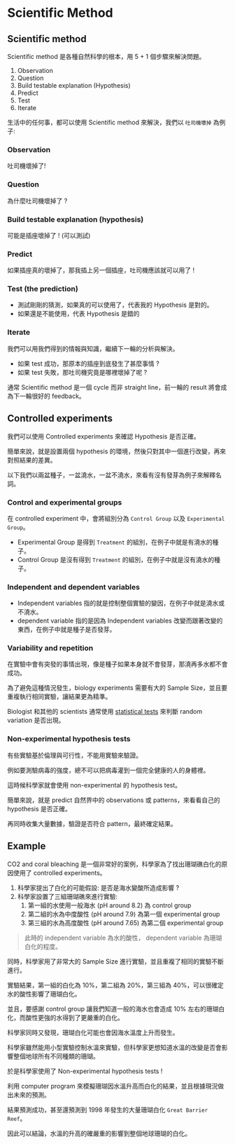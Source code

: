 # Scientific Method

## Scientific method

Scientific method 是各種自然科學的根本，用 5 + 1 個步驟來解決問題。

1. Observation
2. Question
3. Build testable explanation \(Hypothesis\)
4. Predict
5. Test
6. Iterate

生活中的任何事，都可以使用 Scientific method 來解決，我們以 `吐司機壞掉` 為例子:

### Observation

吐司機壞掉了!

### Question

為什麼吐司機壞掉了 ?

### Build testable explanation \(hypothesis\)

可能是插座壞掉了 ! \(可以測試\)

### Predict

如果插座真的壞掉了，那我插上另一個插座，吐司機應該就可以用了 !

### Test \(the prediction\)

* 測試剛剛的猜測，如果真的可以使用了，代表我的 Hypothesis 是對的。
* 如果還是不能使用，代表 Hypothesis 是錯的

### Iterate

我們可以用我們得到的情報與知識，繼續下一輪的分析與解決。

* 如果 test 成功，那原本的插座到底發生了甚麼事情 ?
* 如果 test 失敗，那吐司機究竟是哪裡壞掉了呢 ?

通常 Scientific method 是一個 cycle 而非 straight line，前一輪的 result 將會成為下一輪很好的 feedback。

## Controlled experiments

我們可以使用 Controlled experiments 來確認 Hypothesis 是否正確。

簡單來說，就是設置兩個 hypothesis 的環境，然後只對其中一個進行改變，再來對照結果的差異。

以下我們以兩盆種子，一盆澆水，一盆不澆水，來看有沒有發芽為例子來解釋名詞。

### Control and experimental groups

在 controlled experiment 中，會將組別分為 `Control Group` 以及 `Experimental Group`。

* Experimental Group 是得到 `Treatment` 的組別，在例子中就是有澆水的種子。
* Control Group 是沒有得到 `Treatment` 的組別，在例子中就是沒有澆水的種子。

### Independent and dependent variables

* Independent variables 指的就是控制整個實驗的變因，在例子中就是澆水或不澆水。
* dependent variable 指的是因為 Independent variables 改變而跟著改變的東西，在例子中就是種子是否發芽。

### Variability and repetition

在實驗中會有突發的事情出現，像是種子如果本身就不會發芽，那澆再多水都不會成功。

為了避免這種情況發生，biology experiments 需要有大的 Sample Size，並且要重複執行相同實驗，讓結果更為精準。

Biologist 和其他的 scientists 通常使用 [statistical tests](https://www.khanacademy.org/math/probability/statistical-studies/hypothesis-test/v/simple-hypothesis-testing) 來判斷 random variation 是否出現。

### Non-experimental hypothesis tests

有些實驗基於倫理與可行性，不能用實驗來驗證。

例如要測驗病毒的強度，總不可以把病毒灌到一個完全健康的人的身體裡。

這時候科學家就會使用 non-experimental 的 hypothesis test。

簡單來說，就是 predict 自然界中的 observations 或 patterns，來看看自己的 hypothesis 是否正確。

再同時收集大量數據，驗證是否符合 pattern，最終確定結果。

## Example

CO2 and coral bleaching 是一個非常好的案例，科學家為了找出珊瑚礁白化的原因使用了 controlled experiments。

1. 科學家提出了白化的可能假設: 是否是海水變酸所造成影響 ?
2. 科學家設置了三組珊瑚礁來進行實驗:
   1. 第一組的水使用一般海水 \(pH around 8.2\) 為 control group
   2. 第二組的水為中度酸性 \(pH around 7.9\) 為第一個 experimental group
   3. 第三組的水為高度酸性 \(pH around 7.65\) 為第二個 experimental group

> 此時的 independent variable 為水的酸性， dependent variable 為珊瑚白化的程度。

同時，科學家用了非常大的 Sample Size 進行實驗，並且重複了相同的實驗不斷進行。

實驗結果，第一組的白化為 10%，第二組為 20%，第三組為 40%，可以很確定水的酸性影響了珊瑚白化。

並且，要感謝 control group 讓我們知道一般的海水也會造成 10% 左右的珊瑚白化，而酸性更強的水得到了更嚴重的白化。

科學家同時又發現，珊瑚白化可能也會因海水溫度上升而發生。

科學家雖然能用小型實驗控制水溫來實驗，但科學家更想知道水溫的改變是否會影響整個地球所有不同種類的珊瑚。

於是科學家使用了 Non-experimental hypothesis tests !

利用 computer program 來模擬珊瑚因水溫升高而白化的結果，並且根據現況做出未來的預測。

結果預測成功，甚至還預測到 1998 年發生的大量珊瑚白化 `Great Barrier Reef`。

因此可以結論，水溫的升高的確嚴重的影響到整個地球珊瑚的白化。

